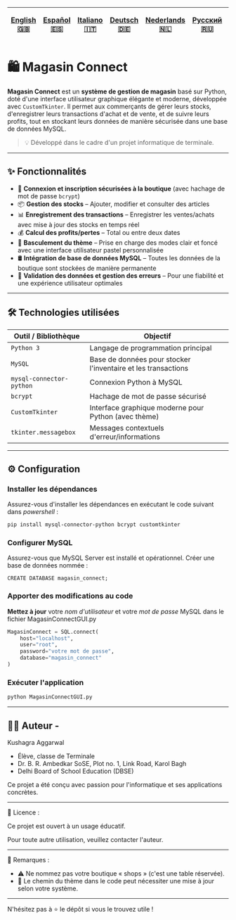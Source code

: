 | [English 🇬🇧](README.md) | [Español 🇪🇸](ES%20🇪🇸/README_es.md) | [Italiano 🇮🇹](IT%20🇮🇹/README_it.md) | [Deutsch 🇩🇪](DE%20🇩🇪/README_de.md) | [Nederlands 🇳🇱](NL%20🇳🇱/README_nl.md) | [Русский 🇷🇺](RU%20🇷🇺/README_ru.md) | [日本 🇯🇵](JP%20🇯🇵/README_jp.md) |
|-|-|-|-|-|-|-| 
# 🛍️ Magasin Connect

**Magasin Connect** est un **système de gestion de magasin** basé sur Python, doté d'une interface utilisateur graphique élégante et moderne, développée avec `CustomTkinter`. Il permet aux commerçants de gérer leurs stocks, d'enregistrer leurs transactions d'achat et de vente, et de suivre leurs profits, tout en stockant leurs données de manière sécurisée dans une base de données MySQL.

> 💡 Développé dans le cadre d'un projet informatique de terminale.

---

## ✨ Fonctionnalités

- 🔐 **Connexion et inscription sécurisées à la boutique** (avec hachage de mot de passe `bcrypt`)
- 📦 **Gestion des stocks** – Ajouter, modifier et consulter des articles
- 📊 **Enregistrement des transactions** – Enregistrer les ventes/achats avec mise à jour des stocks en temps réel
- 💰 **Calcul des profits/pertes** – Total ou entre deux dates
- 🎨 **Basculement du thème** – Prise en charge des modes clair et foncé avec une interface utilisateur pastel personnalisée
- 🛢️ **Intégration de base de données MySQL** – Toutes les données de la boutique sont stockées de manière permanente
- 🧹 **Validation des données et gestion des erreurs** – Pour une fiabilité et une expérience utilisateur optimales

---

## 🛠️ Technologies utilisées

| Outil / Bibliothèque     | Objectif                                                      |
|--------------------------|---------------------------------------------------------------|
| `Python 3`               | Langage de programmation principal                            |
| `MySQL`                  | Base de données pour stocker l'inventaire et les transactions |
| `mysql-connector-python` | Connexion Python à MySQL                                      |
| `bcrypt`                 | Hachage de mot de passe sécurisé                              |
| `CustomTkinter`          | Interface graphique moderne pour Python (avec thème)          |
| `tkinter.messagebox`     | Messages contextuels d'erreur/informations                    |

---
## ⚙️ Configuration
### Installer les dépendances
Assurez-vous d'installer les dépendances en exécutant le code suivant dans *powershell* :
```bash
pip install mysql-connector-python bcrypt customtkinter
```

### Configurer MySQL
Assurez-vous que MySQL Server est installé et opérationnel. Créer une base de données nommée :
```MySQl
CREATE DATABASE magasin_connect;
```

### Apporter des modifications au code
**Mettez à jour** votre *nom d'utilisateur* et votre *mot de passe* MySQL dans le fichier MagasinConnectGUI.py
```Python
MagasinConnect = SQL.connect(
    host="localhost",
    user="root",
    password="votre mot de passe",
    database="magasin_connect"
)
```
### Exécuter l'application
```bash
python MagasinConnectGUI.py
```
---

## 🙋‍♂️ Auteur - 
Kushagra Aggarwal
- Élève, classe de Terminale
- Dr. B. R. Ambedkar SoSE, Plot no. 1, Link Road, Karol Bagh
- Delhi Board of School Education (DBSE)

Ce projet a été conçu avec passion pour l'informatique et ses applications concrètes.

---

📄 Licence :

Ce projet est ouvert à un usage éducatif.

Pour toute autre utilisation, veuillez contacter l'auteur.

---

📌 Remarques :

- ⚠️ Ne nommez pas votre boutique « shops » (c'est une table réservée).
- 🎨 Le chemin du thème dans le code peut nécessiter une mise à jour selon votre système.

---

N'hésitez pas à ⭐ le dépôt si vous le trouvez utile !
